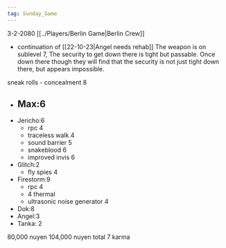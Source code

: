 ```yaml
---
tag: Sunday_Game
---
```

3-2-2080
[[../Players/Berlin Game|Berlin Crew]]
- continuation of [[22-10-23|Angel needs rehab]]
The weapon is on sublevel 7, The security to get down there is tight but passable. Once down there though they will find that the security is not just tight down there, but appears impossible. 

sneak rolls
	- concealment 8

- Max:6
	- 
- Jericho:6
	- rpc 4
	- traceless walk 4
	- sound barrier 5
	- snakeblood 6
	- improved invis 6
- Glitch:2
	- fly spies 4
- Firestorm:9
	- rpc 4
	- 4 thermal
	- ultrasonic noise generator 4
- Dok:8
- Angel:3
- Tanka: 2

80,000 nuyen 
104,000 nuyen total
7 karma
